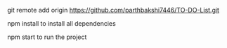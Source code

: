 git remote add origin https://github.com/parthbakshi7446/TO-DO-List.git

npm install
to install all dependencies

npm start
to run the project